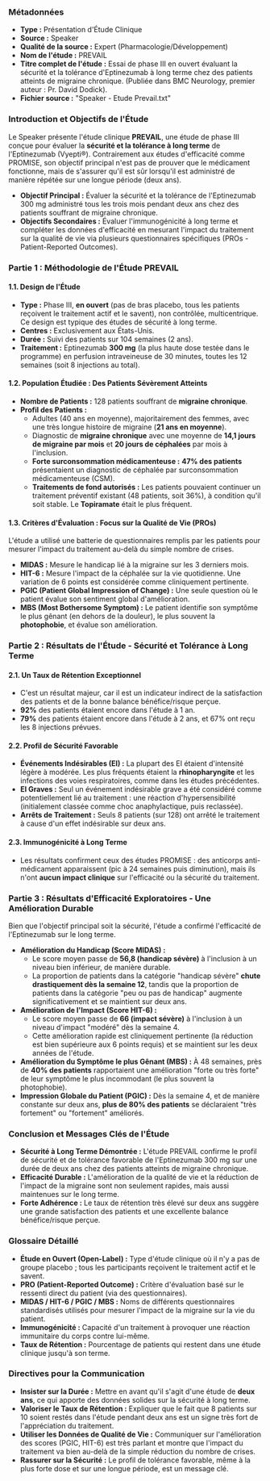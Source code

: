 ### Métadonnées

- **Type :** Présentation d'Étude Clinique
- **Source :** Speaker
- **Qualité de la source :** Expert (Pharmacologie/Développement)
- **Nom de l'étude :** PREVAIL
- **Titre complet de l'étude :** Essai de phase III en ouvert évaluant la sécurité et la tolérance d'Eptinezumab à long terme chez des patients atteints de migraine chronique. (Publiée dans BMC Neurology, premier auteur : Pr. David Dodick).
- **Fichier source :** "Speaker - Etude Prevail.txt"

### Introduction et Objectifs de l'Étude

Le Speaker présente l'étude clinique **PREVAIL**, une étude de phase III conçue pour évaluer la **sécurité et la tolérance à long terme** de l'Eptinezumab (Vyepti®). Contrairement aux études d'efficacité comme PROMISE, son objectif principal n'est pas de prouver que le médicament fonctionne, mais de s'assurer qu'il est sûr lorsqu'il est administré de manière répétée sur une longue période (deux ans).

- **Objectif Principal :** Évaluer la sécurité et la tolérance de l'Eptinezumab 300 mg administré tous les trois mois pendant deux ans chez des patients souffrant de migraine chronique.
- **Objectifs Secondaires :** Évaluer l'immunogénicité à long terme et compléter les données d'efficacité en mesurant l'impact du traitement sur la qualité de vie via plusieurs questionnaires spécifiques (PROs - Patient-Reported Outcomes).

### Partie 1 : Méthodologie de l'Étude PREVAIL

#### 1.1. Design de l'Étude

- **Type :** Phase III, **en ouvert** (pas de bras placebo, tous les patients reçoivent le traitement actif et le savent), non contrôlée, multicentrique. Ce design est typique des études de sécurité à long terme.
- **Centres :** Exclusivement aux États-Unis.
- **Durée :** Suivi des patients sur 104 semaines (2 ans).
- **Traitement :** Eptinezumab **300 mg** (la plus haute dose testée dans le programme) en perfusion intraveineuse de 30 minutes, toutes les 12 semaines (soit 8 injections au total).

#### 1.2. Population Étudiée : Des Patients Sévèrement Atteints

- **Nombre de Patients :** 128 patients souffrant de **migraine chronique**.
- **Profil des Patients :**
  - Adultes (40 ans en moyenne), majoritairement des femmes, avec une très longue histoire de migraine (**21 ans en moyenne**).
  - Diagnostic de **migraine chronique** avec une moyenne de **14,1 jours de migraine par mois** et **20 jours de céphalées** par mois à l'inclusion.
  - **Forte surconsommation médicamenteuse :** **47% des patients** présentaient un diagnostic de céphalée par surconsommation médicamenteuse (CSM).
  - **Traitements de fond autorisés :** Les patients pouvaient continuer un traitement préventif existant (48 patients, soit 36%), à condition qu'il soit stable. Le **Topiramate** était le plus fréquent.

#### 1.3. Critères d'Évaluation : Focus sur la Qualité de Vie (PROs)

L'étude a utilisé une batterie de questionnaires remplis par les patients pour mesurer l'impact du traitement au-delà du simple nombre de crises.

- **MIDAS :** Mesure le handicap lié à la migraine sur les 3 derniers mois.
- **HIT-6 :** Mesure l'impact de la céphalée sur la vie quotidienne. Une variation de 6 points est considérée comme cliniquement pertinente.
- **PGIC (Patient Global Impression of Change) :** Une seule question où le patient évalue son sentiment global d'amélioration.
- **MBS (Most Bothersome Symptom) :** Le patient identifie son symptôme le plus gênant (en dehors de la douleur), le plus souvent la **photophobie**, et évalue son amélioration.

### Partie 2 : Résultats de l'Étude - Sécurité et Tolérance à Long Terme

#### 2.1. Un Taux de Rétention Exceptionnel

- C'est un résultat majeur, car il est un indicateur indirect de la satisfaction des patients et de la bonne balance bénéfice/risque perçue.
- **92%** des patients étaient encore dans l'étude à 1 an.
- **79%** des patients étaient encore dans l'étude à 2 ans, et 67% ont reçu les 8 injections prévues.

#### 2.2. Profil de Sécurité Favorable

- **Événements Indésirables (EI) :** La plupart des EI étaient d'intensité légère à modérée. Les plus fréquents étaient la **rhinopharyngite** et les infections des voies respiratoires, comme dans les études précédentes.
- **EI Graves :** Seul un événement indésirable grave a été considéré comme potentiellement lié au traitement : une réaction d'hypersensibilité (initialement classée comme choc anaphylactique, puis reclassée).
- **Arrêts de Traitement :** Seuls 8 patients (sur 128) ont arrêté le traitement à cause d'un effet indésirable sur deux ans.

#### 2.3. Immunogénicité à Long Terme

- Les résultats confirment ceux des études PROMISE : des anticorps anti-médicament apparaissent (pic à 24 semaines puis diminution), mais ils n'ont **aucun impact clinique** sur l'efficacité ou la sécurité du traitement.

### Partie 3 : Résultats d'Efficacité Exploratoires - Une Amélioration Durable

Bien que l'objectif principal soit la sécurité, l'étude a confirmé l'efficacité de l'Eptinezumab sur le long terme.

- **Amélioration du Handicap (Score MIDAS) :**
  - Le score moyen passe de **56,8 (handicap sévère)** à l'inclusion à un niveau bien inférieur, de manière durable.
  - La proportion de patients dans la catégorie "handicap sévère" **chute drastiquement dès la semaine 12**, tandis que la proportion de patients dans la catégorie "peu ou pas de handicap" augmente significativement et se maintient sur deux ans.
- **Amélioration de l'Impact (Score HIT-6) :**
  - Le score moyen passe de **66 (impact sévère)** à l'inclusion à un niveau d'impact "modéré" dès la semaine 4.
  - Cette amélioration rapide est cliniquement pertinente (la réduction est bien supérieure aux 6 points requis) et se maintient sur les deux années de l'étude.
- **Amélioration du Symptôme le plus Gênant (MBS) :** À 48 semaines, près de **40% des patients** rapportaient une amélioration "forte ou très forte" de leur symptôme le plus incommodant (le plus souvent la photophobie).
- **Impression Globale du Patient (PGIC) :** Dès la semaine 4, et de manière constante sur deux ans, **plus de 80% des patients** se déclaraient "très fortement" ou "fortement" améliorés.

### Conclusion et Messages Clés de l'Étude

- **Sécurité à Long Terme Démontrée :** L'étude PREVAIL confirme le profil de sécurité et de tolérance favorable de l'Eptinezumab 300 mg sur une durée de deux ans chez des patients atteints de migraine chronique.
- **Efficacité Durable :** L'amélioration de la qualité de vie et la réduction de l'impact de la migraine sont non seulement rapides, mais aussi maintenues sur le long terme.
- **Forte Adhérence :** Le taux de rétention très élevé sur deux ans suggère une grande satisfaction des patients et une excellente balance bénéfice/risque perçue.

### Glossaire Détaillé

- **Étude en Ouvert (Open-Label) :** Type d'étude clinique où il n'y a pas de groupe placebo ; tous les participants reçoivent le traitement actif et le savent.
- **PRO (Patient-Reported Outcome) :** Critère d'évaluation basé sur le ressenti direct du patient (via des questionnaires).
- **MIDAS / HIT-6 / PGIC / MBS :** Noms de différents questionnaires standardisés utilisés pour mesurer l'impact de la migraine sur la vie du patient.
- **Immunogénicité :** Capacité d'un traitement à provoquer une réaction immunitaire du corps contre lui-même.
- **Taux de Rétention :** Pourcentage de patients qui restent dans une étude clinique jusqu'à son terme.

### Directives pour la Communication

- **Insister sur la Durée :** Mettre en avant qu'il s'agit d'une étude de **deux ans**, ce qui apporte des données solides sur la sécurité à long terme.
- **Valoriser le Taux de Rétention :** Expliquer que le fait que 8 patients sur 10 soient restés dans l'étude pendant deux ans est un signe très fort de l'appréciation du traitement.
- **Utiliser les Données de Qualité de Vie :** Communiquer sur l'amélioration des scores (PGIC, HIT-6) est très parlant et montre que l'impact du traitement va bien au-delà de la simple réduction du nombre de crises.
- **Rassurer sur la Sécurité :** Le profil de tolérance favorable, même à la plus forte dose et sur une longue période, est un message clé.